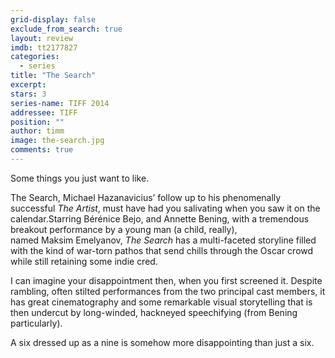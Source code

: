 ```yaml
---
grid-display: false
exclude_from_search: true
layout: review
imdb: tt2177827
categories: 
  - series
title: "The Search"
excerpt: 
stars: 3
series-name: TIFF 2014
addressee: TIFF
position: ""
author: timm
image: the-search.jpg
comments: true
---
```


Some things you just want to like.

The Search, Michael Hazanavicius’ follow up to his phenomenally successful *The Artist*, must have had you salivating when you saw it on the calendar.Starring Bérénice Bejo, and Annette Bening, with a tremendous breakout performance by a young man (a child, really), named Maksim Emelyanov, *The Search* has a multi-faceted storyline filled with the kind of war-torn pathos that send chills through the Oscar crowd while still retaining some indie cred.

​I can imagine your disappointment then, when you first screened it. Despite rambling, often stilted performances from the two principal cast members, it has great cinematography and some remarkable visual storytelling that is then undercut by long-winded, hackneyed speechifying (from Bening particularly).

A six dressed up as a nine is somehow more disappointing than just a six.